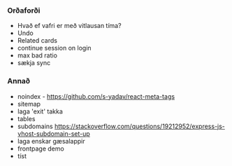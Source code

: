 ### Orðaforði

- Hvað ef vafri er með vitlausan tíma?
- Undo
- Related cards
- continue session on login
- max bad ratio
- sækja sync

### Annað

- noindex - https://github.com/s-yadav/react-meta-tags
- sitemap
- laga 'exit' takka
- tables
- subdomains https://stackoverflow.com/questions/19212952/express-js-vhost-subdomain-set-up
- laga enskar gæsalappir
- frontpage demo
- tíst
